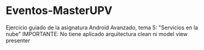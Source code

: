 # Eventos-MasterUPV

Ejercicio guiado de la asignatura Android Avanzado, tema 5: "Servicios en la nube"
IMPORTANTE: No tiene aplicado arquitectura clean ni model view presenter
